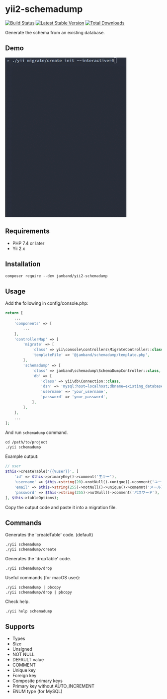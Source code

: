 # yii2-schemadump

[![Build Status](https://github.com/jamband/yii2-schemadump/workflows/tests/badge.svg)](https://github.com/jamband/yii2-schemadump/actions?workflow=tests) [![Latest Stable Version](https://img.shields.io/packagist/v/jamband/yii2-schemadump)](https://packagist.org/packages/jamband/yii2-schemadump) [![Total Downloads](https://img.shields.io/packagist/dt/jamband/yii2-schemadump)](https://packagist.org/packages/jamband/yii2-schemadump)

Generate the schema from an existing database.

## Demo

![gif](https://raw.githubusercontent.com/jamband/jamband.github.io/main/images/yii2-schemadump.gif)

## Requirements

- PHP 7.4 or later
- Yii 2.x

## Installation

```
composer require --dev jamband/yii2-schemadump
```

## Usage

Add the following in config/console.php:

```php
return [
    ...
    'components' => [
        ...
    ],
    'controllerMap' => [
        'migrate' => [
            'class' => yii\console\controllers\MigrateController::class,
            'templateFile' => '@jamband/schemadump/template.php',
        ],
        'schemadump' => [
            'class' => jamband\schemadump\SchemaDumpController::class,
            'db' => [
                'class' => yii\db\Connection::class,
                'dsn' => 'mysql:host=localhost;dbname=existing_database_name',
                'username' => 'your_username',
                'password' => 'your_password',
            ],
        ],
    ],
    ...
];
```

And run `schemadump` command.

```
cd /path/to/project
./yii schemadump
```

Example output:

```php
// user
$this->createTable('{{%user}}', [
    'id' => $this->primaryKey()->comment('主キー'),
    'username' => $this->string(20)->notNull()->unique()->comment('ユーザ名'),
    'email' => $this->string(255)->notNull()->unique()->comemnt('メールアドレス'),
    'password' => $this->string(255)->notNull()->comment('パスワード'),
], $this->tableOptions);
```

Copy the output code and paste it into a migration file.

## Commands

Generates the 'createTable' code. (default)

```
./yii schemadump
./yii schemadump/create
```

Generates the 'dropTable' code.

```
./yii schemadump/drop
```

Useful commands (for macOS user):

```
./yii schemadump | pbcopy
./yii schemadump/drop | pbcopy
```

Check help.

```
./yii help schemadump
```

## Supports

- Types
- Size
- Unsigned
- NOT NULL
- DEFAULT value
- COMMENT
- Unique key
- Foreign key
- Composite primary keys
- Primary key without AUTO_INCREMENT
- ENUM type (for MySQL)
